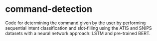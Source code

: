 # command-detection

Code for determining the command given by the user by performing sequential intent classification and slot-filling using the ATIS and SNIPS datasets with a neural network approach: LSTM and pre-trained BERT.

